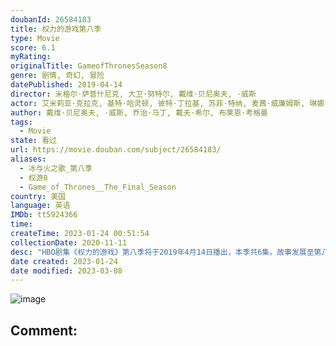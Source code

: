 ```yaml
---
doubanId: 26584183
title: 权力的游戏第八季
type: Movie
score: 6.1
myRating: 
originalTitle: GameofThronesSeason8
genre: 剧情, 奇幻, 冒险
datePublished: 2019-04-14
director: 米格尔·萨普什尼克, 大卫·努特尔, 戴维·贝尼奥夫, ·威斯
actor: 艾米莉亚·克拉克, 基特·哈灵顿, 彼特·丁拉基, 苏菲·特纳, 麦茜·威廉姆斯, 琳娜·海蒂, 伊萨克·亨普斯特德, 尼古拉·科斯特, 约翰·布莱德利, 阿尔菲·艾伦, 皮鲁·埃斯贝克, 格温多兰·克里斯蒂, 利亚姆·坎宁安, 娜塔莉·伊曼纽尔, 康勒斯·希尔, 罗伊·麦克凯恩, 杰罗姆·弗林, 克里斯托弗·海维尤, 约瑟夫·戴浦西, 雅各布·安德森, 伊恩·格雷, 安东·莱瑟, 理查德·多默, 杰玛·韦兰, 本·克朗普顿, 哈弗波·朱利尔斯·比昂森, 丹尼尔·波特曼, 鲁珀特·范西塔特, 贝拉·拉姆齐, 利诺·法希奥利, 卡里斯·范·侯登, 弗拉基米尔·弗迪克, 劳拉·埃尔芬斯通, 安德鲁·麦克雷, 阿丽克西斯·拉本, 阿伦·罗杰斯, 卡德罗莎·奥娜·卡罗尔, 丹尼尔·嘉利甘, 爱丽斯·努克斯, 金·查普曼, 弗兰克·布莱克, 费利克斯·杰米森
author: 戴维·贝尼奥夫, ·威斯, 乔治·马丁, 戴夫·希尔, 布莱恩·考格曼
tags:
  - Movie
state: 看过
url: https://movie.douban.com/subject/26584183/
aliases:
  - 冰与火之歌_第八季
  - 权游8
  - Game_of_Thrones__The_Final_Season
country: 美国
language: 英语
IMDb: tt5924366
time: 
createTime: 2023-01-24 00:51:54
collectionDate: 2020-11-11
desc: "HBO剧集《权力的游戏》第八季将于2019年4月14日播出，本季共6集。故事发展至第八季，重返临冬城的琼恩·雪诺（基特·哈灵顿KitHarington饰）在布兰·史塔克（伊萨克·亨普斯特德-怀..."
date created: 2023-01-24
date modified: 2023-03-08
---
```


![image](p2553679104.jpg)

Comment:
---
